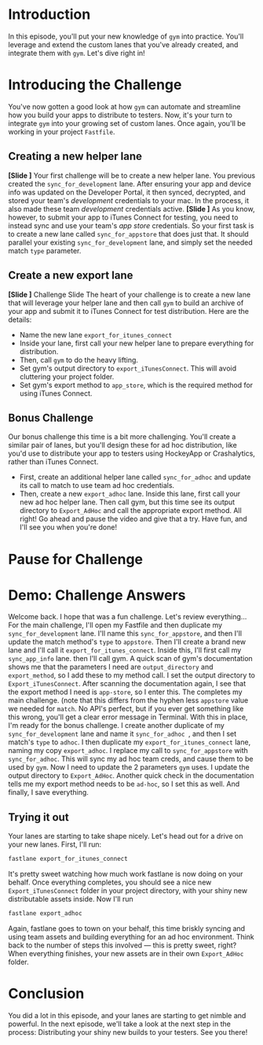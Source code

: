 # Introduction
In this episode, you'll put your new knowledge of `gym` into practice. You'll leverage and extend the custom lanes that you've already created, and integrate them with `gym`. Let's dive right in!
# Introducing the Challenge
You've now gotten a good look at how `gym` can automate and streamline how you build your apps to distribute to testers. Now, it's your turn to integrate `gym` into your growing set of custom lanes. Once again, you'll be working in your project `Fastfile`. 
## Creating a new helper lane
**[Slide ]** 
Your first challenge will be to create a new helper lane. You previous created the `sync_for_development` lane. After ensuring your app and device info was updated on the Developer Portal, it then synced, decrypted, and stored your team's *development* credentials to your mac. In the process, it also made these team *development* credentials active.
**[Slide ]** 
As you know, however, to submit your app to iTunes Connect for testing, you need to instead sync and use your team's *app store* credentials. So your first task is to create a new lane called `sync_for_appstore` that does just that. It should parallel your existing `sync_for_development` lane, and simply set the needed match `type` parameter.
## Create a new export lane
**[Slide ]** Challenge Slide
The heart of your challenge is to create a new lane that will leverage your helper lane and then call `gym` to build an archive of your app and submit it to iTunes Connect for test distribution. Here are the details:
- Name the new lane `export_for_itunes_connect`
- Inside your lane, first call your new helper lane to prepare everything for distribution.
- Then, call `gym` to do the heavy lifting. 
- Set gym's output directory to `export_iTunesConnect`. This will avoid cluttering your project folder.
- Set gym's export method to `app_store`, which is the required method for using iTunes Connect.
## Bonus Challenge
Our bonus challenge this time is a bit more challenging. You'll create a similar pair of lanes, but you'll design these for ad hoc distribution, like you'd use to distribute your app to testers using HockeyApp or Crashalytics, rather than iTunes Connect.
- First, create an additional helper lane called `sync_for_adhoc` and update its call to match to use team ad hoc credentials.
- Then, create a new `export_adhoc` lane. Inside this lane, first call your new ad hoc helper lane. Then call gym, but this time see its output directory to `Export_AdHoc` and call the appropriate export method.
All right! Go ahead and pause the video and give that a try. Have fun, and I'll see you when you're done!
# Pause for Challenge
# Demo: Challenge Answers
Welcome back. I hope that was a fun challenge. Let's review everything…
For the main challenge, I'll open my Fastfile and then duplicate my `sync_for_development` lane. I'll name this `sync_for_appstore`, and then I'll update the match method's `type` to `appstore`. 
Then I'll create a brand new lane and I'll call it `export_for_itunes_connect`. Inside this, I'll first call my `sync_app_info` lane. then I'll call gym. A quick scan of gym's documentation shows me that the parameters I need are `output_directory` and `export_method`, so I add these to my method call. I set the output directory to `Export_iTunesConnect`. After scanning the documentation again, I see that the export method I need is `app-store`, so I enter this. The completes my main challenge. (note that this differs from the hyphen less `appstore` value we needed for `match`. No API's perfect, but if you ever get something like this wrong, you'll get a clear error message in Terminal.
With this in place, I'm ready for the bonus challenge. I create another duplicate of my  `sync_for_development` lane and name it `sync_for_adhoc `, and then I set match's `type` to `adhoc`. 
I then duplicate my `export_for_itunes_connect` lane, naming my copy `export_adhoc`. I replace my call to `sync_for_appstore` with `sync_for_adhoc`. This will sync my ad hoc team creds, and cause them to be used by `gym`.
Now I need to update the 2 parameters `gym` uses. I update the output directory to `Export_AdHoc`. Another quick check in the documentation tells me my export method needs to be `ad-hoc`, so I set this as well. And finally, I save everything.
## Trying it out
Your lanes are starting to take shape nicely. Let's head out for a drive on your new lanes. First, I'll run:
```ruby
fastlane export_for_itunes_connect 
```
It's pretty sweet watching how much work fastlane is now doing on your behalf. Once everything completes, you should see a nice new `Export_iTunesConnect` folder in your project directory, with your shiny new distributable assets inside.
Now I'll run 
```ruby
fastlane export_adhoc
```
Again, fastlane goes to town on your behalf, this time briskly syncing and using team assets and building everything for an ad hoc environment. Think back to the number of steps this involved — this is pretty sweet, right? When everything finishes, your new assets are in their own  `Export_AdHoc` folder.
# Conclusion
You did a lot in this episode, and your lanes are starting to get nimble and powerful. 
In the next episode, we'll take a look at the next step in the process: Distributing your shiny new builds to your testers. See you there!
